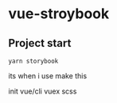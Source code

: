 # vue-stroybook

## Project start
```
yarn storybook
```
its when i use make this


init vue/cli
vuex
scss

